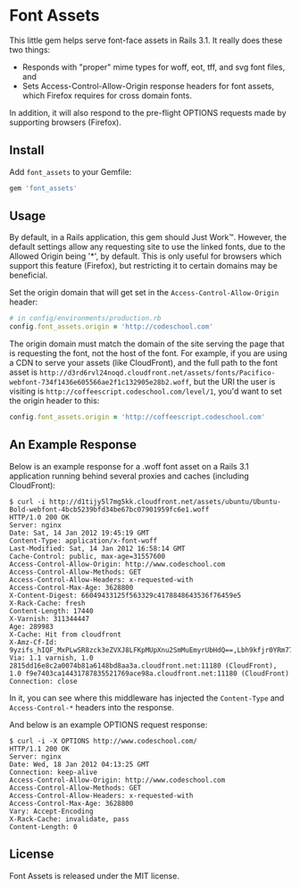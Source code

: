 Font Assets
=============

This little gem helps serve font-face assets in Rails 3.1.  It really does these
two things:

* Responds with "proper" mime types for woff, eot, tff, and svg font files, and
* Sets Access-Control-Allow-Origin response headers for font assets, which Firefox requires for cross domain fonts.

In addition, it will also respond to the pre-flight OPTIONS requests made by
supporting browsers (Firefox).

Install
-------

Add `font_assets` to your Gemfile:

```ruby
gem 'font_assets'
```


Usage
-----

By default, in a Rails application, this gem should Just Work™.  However, the
default settings allow any requesting site to use the linked fonts, due to the
Allowed Origin being '*', by default.  This is only useful for browsers which
support this feature (Firefox), but restricting it to certain domains may be
beneficial.

Set the origin domain that will get set in the `Access-Control-Allow-Origin`
header:

```ruby
# in config/environments/production.rb
config.font_assets.origin = 'http://codeschool.com'
```

The origin domain must match the domain of the site serving the page that is
requesting the font, not the host of the font.  For example, if you are using a
CDN to serve your assets (like CloudFront), and the full path to the font asset
is `http://d3rd6rvl24noqd.cloudfront.net/assets/fonts/Pacifico-webfont-734f1436e605566ae2f1c132905e28b2.woff`,
but the URI the user is visiting is `http://coffeescript.codeschool.com/level/1`,
you'd want to set the origin header to this:

```ruby
config.font_assets.origin = 'http://coffeescript.codeschool.com'
```

An Example Response
-------------------

Below is an example response for a .woff font asset on a Rails 3.1 application
running behind several proxies and caches (including CloudFront):

```
$ curl -i http://d1tijy5l7mg5kk.cloudfront.net/assets/ubuntu/Ubuntu-Bold-webfont-4bcb5239bfd34be67bc07901959fc6e1.woff
HTTP/1.0 200 OK
Server: nginx
Date: Sat, 14 Jan 2012 19:45:19 GMT
Content-Type: application/x-font-woff
Last-Modified: Sat, 14 Jan 2012 16:58:14 GMT
Cache-Control: public, max-age=31557600
Access-Control-Allow-Origin: http://www.codeschool.com
Access-Control-Allow-Methods: GET
Access-Control-Allow-Headers: x-requested-with
Access-Control-Max-Age: 3628800
X-Content-Digest: 66049433125f563329c4178848643536f76459e5
X-Rack-Cache: fresh
Content-Length: 17440
X-Varnish: 311344447
Age: 289983
X-Cache: Hit from cloudfront
X-Amz-Cf-Id: 9yzifs_hIQF_MxPLwSR8zck3eZVXJ8LFKpMUpXnu2SmMuEmyrUbHdQ==,Lbh9kfjr0YRm77seSmOSQ6oFkUEMabvtFStJLhTOy9BfGrIXVneoKQ==
Via: 1.1 varnish, 1.0 2815dd16e8c2a0074b81a6148bd8aa3a.cloudfront.net:11180 (CloudFront), 1.0 f9e7403ca14431787835521769ace98a.cloudfront.net:11180 (CloudFront)
Connection: close
```

In it, you can see where this middleware has injected the `Content-Type` and
`Access-Control-*` headers into the response.

And below is an example OPTIONS request response:

```
$ curl -i -X OPTIONS http://www.codeschool.com/
HTTP/1.1 200 OK
Server: nginx
Date: Wed, 18 Jan 2012 04:13:25 GMT
Connection: keep-alive
Access-Control-Allow-Origin: http://www.codeschool.com
Access-Control-Allow-Methods: GET
Access-Control-Allow-Headers: x-requested-with
Access-Control-Max-Age: 3628800
Vary: Accept-Encoding
X-Rack-Cache: invalidate, pass
Content-Length: 0
```

License
-------

Font Assets is released under the MIT license.

